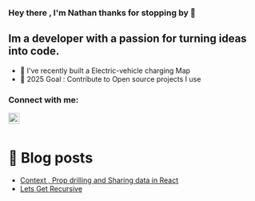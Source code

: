 ### Hey there , I'm Nathan thanks for stopping by 👋

## Im a developer with a passion for turning ideas into code.
- 🔋 I've recently built a Electric-vehicle charging Map 
- 🥅 2025 Goal : Contribute to Open source projects I use 

### Connect with me:

[<img align="left" alt="nathanRhoden | LinkedIn" width="22px" src="https://cdn.jsdelivr.net/npm/simple-icons@v7/icons/linkedin.svg" />][linkedin]

<br />
<br />

# 📖 Blog posts
<!-- HASHNODE:START -->
- [Context , Prop drilling and Sharing data in React](https://nathansdevblog.hashnode.dev/context-prop-drilling-and-sharing-data-in-react)
- [Lets Get Recursive](https://nathansdevblog.hashnode.dev/lets-get-recursive-1)
<!-- HASHNODE:END -->

<br />
<br />

[linkedin]: https://www.linkedin.com/in/nathan-rhoden-99b321a8

